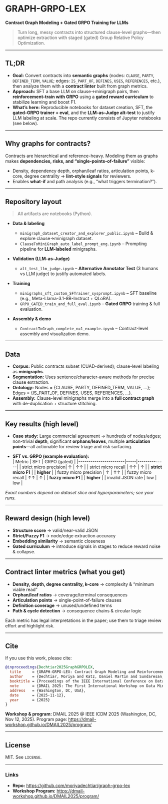# GRAPH-GRPO-LEX  
**Contract Graph Modeling + Gated GRPO Training for LLMs**

> Turn long, messy contracts into structured clause-level graphs—then optimize extraction with staged (gated) Group Relative Policy Optimization.

---

## TL;DR

- **Goal:** Convert contracts into **semantic graphs** (nodes: `CLAUSE`, `PARTY`, `DEFINED_TERM`, `VALUE`; edges: `IS_PART_OF`, `DEFINES`, `USES`, `REFERENCES`, etc.), then analyze them with a **contract linter** built from graph metrics.  
- **Approach:** SFT a base LLM on clause→minigraph pairs, then **reinforcement-train with GRPO** using a **gated reward curriculum** to stabilize learning and boost F1.  
- **What’s here:** Reproducible notebooks for dataset creation, SFT, the **gated-GRPO trainer + eval**, and the **LLM-as-Judge alt-test** to justify LLM labeling at scale. The repo currently consists of Jupyter notebooks (see below).

---

## Why graphs for contracts?

Contracts are hierarchical and reference-heavy. Modeling them as graphs makes **dependencies, risks, and “single-points-of-failure”** visible:

- Density, dependency depth, orphan/leaf ratios, articulation points, k-core, degree centrality → **lint-style signals** for reviewers.  
- Enables **what-if** and path analysis (e.g., “what triggers termination?”).

---

## Repository layout

> All artifacts are notebooks (Python).

- **Data & labeling**
  - `minigraph_dataset_creator_and_explorer_public.ipynb` – Build & explore clause→minigraph dataset.
  - `ClauseToMiniGraph_auto_label_prompt_eng.ipynb` – Prompting pipeline for **LLM-labeled** minigraphs.

- **Validation (LLM-as-Judge)**
  - `alt_test_llm_judge.ipynb` – **Alternative Annotator Test** (3 humans vs LLM judge) to justify automated labels.  

- **Training**
  - `minigraphs_sft_custom_SFTrainer_sysprompt.ipynb` – SFT baseline (e.g., Meta-Llama-3.1-8B-Instruct + QLoRA).  
  - `GRPO_GATED_train_and_full_eval.ipynb` – **Gated GRPO** training & full evaluation.

- **Assembly & demo**
  - `ContractToGraph_complete_n=1_example.ipynb` – Contract-level assembly and visualization demo.


---

## Data

- **Corpus:** Public contracts subset (CUAD-derived); clause-level labeling as **minigraphs**.  
- **Segmentation:** Uses sentence/character-aware methods for precise clause extraction.  
- **Ontology:** Nodes = {CLAUSE, PARTY, DEFINED_TERM, VALUE, …}; Edges = {IS_PART_OF, DEFINES, USES, REFERENCES, …}.  
- **Assembly:** Clause-level minigraphs merge into a **full contract graph** with de-duplication + structure stitching.

---


## Key results (high level)

- **Case study:** Large commercial agreement → hundreds of nodes/edges; non-trivial **depth**, significant **orphans/leaves**, multiple **articulation points**—all actionable for review triage and risk surfacing.

- **SFT vs. GRPO (example evaluation):**  
  | Metric                | SFT | GRPO (gated) |
  |-----------------------|-----|--------------|
  | strict micro precision| ↑   | ↑↑           |
  | strict micro recall   | ↑↑  | ↑            |
  | **strict micro F1**   |     | **higher**   |
  | fuzzy micro precision | ↑   | ↑↑           |
  | fuzzy micro recall    | ↑↑  | ↑            |
  | **fuzzy micro F1**    |     | **higher**   |
  | invalid JSON rate     | low | low          |

*Exact numbers depend on dataset slice and hyperparameters; see your runs.*

---

## Reward design (high level)

- **Structure score** → valid/near-valid JSON  
- **Strict/Fuzzy F1** → node/edge extraction accuracy  
- **Embedding similarity** → semantic closeness  
- **Gated curriculum** → introduce signals in stages to reduce reward noise & collapse.

---

## Contract linter metrics (what you get)

- **Density, depth, degree centrality, k-core** → complexity & “minimum viable read”  
- **Orphan/leaf ratios** → coverage/terminal consequences  
- **Articulation points** → single-point-of-failure clauses  
- **Definition coverage** → unused/undefined terms  
- **Path & cycle detection** → consequence chains & circular logic  

Each metric has legal interpretations in the paper; use them to triage review effort and highlight risk.

---

## Cite

If you use this work, please cite:

```bibtex
@inproceedings{Dechtiar2025GraphGRPOLEX,
  title     = {GRAPH-GRPO-LEX: Contract Graph Modeling and Reinforcement Learning with Gated GRPO},
  author    = {Dechtiar, Moriya and Katz, Daniel Martin and Sundaresan, Mari and Jaume, Sylvain and Wang, Hongming},
  booktitle = {Proceedings of the IEEE International Conference on Data Mining Workshops (ICDMW)},
  note      = {DMAIL 2025: The First International Workshop on Data Mining and AI for Law (co-located with the 25th IEEE ICDM)},
  address   = {Washington, DC, USA},
  date      = {2025-11-12},
  year      = {2025}
}
```

**Workshop & program:** DMAIL 2025 @ IEEE ICDM 2025 (Washington, DC, Nov 12, 2025). Program page: https://dmail-workshop.github.io/DMAIL2025/program/

---

## License

MIT. See `LICENSE`.

---

### Links

- **Repo:** https://github.com/moriyadechtiar/graph-grpo-lex  
- **Workshop Program:** https://dmail-workshop.github.io/DMAIL2025/program/
